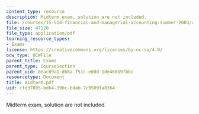 ```yaml
---
content_type: resource
description: Midterm exam, solution are not included.
file: /courses/15-514-financial-and-managerial-accounting-summer-2003/cfd37895bdb439bcbdab7c9509fa8364_midterm.pdf
file_size: 47120
file_type: application/pdf
learning_resource_types:
- Exams
license: https://creativecommons.org/licenses/by-nc-sa/4.0/
ocw_type: OCWFile
parent_title: Exams
parent_type: CourseSection
parent_uid: 0eac09a1-d66a-f51c-e0dd-1de460b9fbbc
resourcetype: Document
title: midterm.pdf
uid: cfd37895-bdb4-39bc-bdab-7c9509fa8364
---
```

Midterm exam, solution are not included.